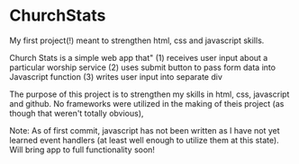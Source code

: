 # ChurchStats
My first project(!) meant to strengthen html, css and javascript skills.

Church Stats is a simple web app that"
  (1) receives user input about a particular worship service
  (2) uses submit button to pass form data into Javascript function
  (3) writes user input into separate div
  
The purpose of this project is to strengthen my skills in html, css, javascript and github. No frameworks were utilized
in the making of theis project (as though that weren't totally obvious),

Note: As of first commit, javascript has not been written as I have not yet learned event handlers (at least well enough to 
utilize them at this state). Will bring app to full functionality soon!
